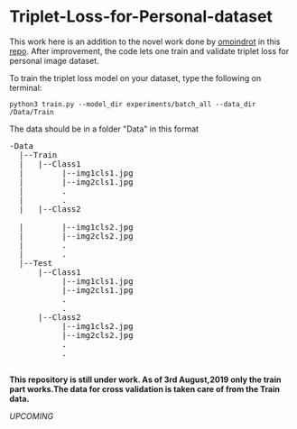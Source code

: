 # Triplet-Loss-for-Personal-dataset

This work here is an addition to the novel work done by [omoindrot](https://github.com/omoindrot) in this [repo](https://github.com/omoindrot/tensorflow-triplet-loss). After improvement, the code lets one train and validate triplet loss for personal image dataset.

To train the triplet loss model on your dataset, type the following on terminal: <br  />
```
python3 train.py --model_dir experiments/batch_all --data_dir /Data/Train
```


The data should be in a folder "Data" in this format

<pre>
-Data
  |--Train
  |   |--Class1
  |        |--img1cls1.jpg
  |        |--img2cls1.jpg
  |        .
  |        .
  |   |--Class2<br />
  |        |--img1cls2.jpg
  |        |--img2cls2.jpg
  |        .
  |        .
  |--Test
      |--Class1
           |--img1cls1.jpg
           |--img2cls1.jpg
           .
           .
      |--Class2
           |--img1cls2.jpg
           |--img2cls2.jpg
           .
           .
             
</pre>

**This repository is still under work. As of 3rd August,2019 only the train part works.The data for cross validation is taken care of from the Train data.**

*UPCOMING*
